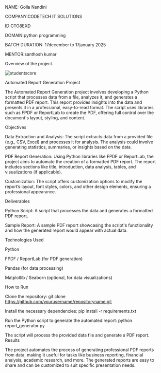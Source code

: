 NAME: Golla Nandini

COMPANY:CODETECH IT SOLUTIONS

ID:CTO8EXD

DOMAIN:python programming

BATCH DURATION: 17december to 17january 2025

MENTOR:santhosh kumar

Overview of the project.

![studentscore](https://github.com/user-attachments/assets/edb30e90-ecd3-4ae3-9353-3eee4001ac50)


Automated Report Generation Project

The Automated Report Generation project involves developing a Python script that processes data from a file, analyzes it, and generates a formatted PDF report. This report provides insights into the data and presents it in a professional, easy-to-read format. The script uses libraries such as FPDF or ReportLab to create the PDF, offering full control over the document's layout, styling, and content.

Objectives

Data Extraction and Analysis: The script extracts data from a provided file (e.g., CSV, Excel) and processes it for analysis. The analysis could involve generating statistics, summaries, or insights based on the data.

PDF Report Generation: Using Python libraries like FPDF or ReportLab, the project aims to automate the creation of a formatted PDF report. The report includes sections like title, introduction, data analysis, tables, and visualizations (if applicable).

Customization: The script offers customization options to modify the report’s layout, font styles, colors, and other design elements, ensuring a professional appearance.

Deliverables

Python Script: A script that processes the data and generates a formatted PDF report.

Sample Report: A sample PDF report showcasing the script's functionality and how the generated report would appear with actual data.

Technologies Used

Python

FPDF / ReportLab (for PDF generation)

Pandas (for data processing)

Matplotlib / Seaborn (optional, for data visualizations)

How to Run

Clone the repository:
git clone https://github.com/yourusername/repositoryname.git

Install the necessary dependencies:
pip install -r requirements.txt

Run the Python script to generate the automated report:
python report_generator.py

The script will process the provided data file and generate a PDF report.
Results

The project automates the process of generating professional PDF reports from data, making it useful for tasks like business reporting, financial analysis, academic research, and more. The generated reports are easy to share and can be customized to suit specific presentation needs.
